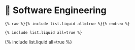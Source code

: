 # **:rocket: Software Engineering**

```
{% raw %}{% include list.liquid all=true %}{% endraw %}

{% include list.liquid all=true %}
```

{% include list.liquid all=true %}

